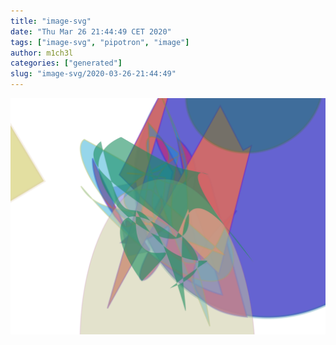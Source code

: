 ```yaml
---
title: "image-svg"
date: "Thu Mar 26 21:44:49 CET 2020"
tags: ["image-svg", "pipotron", "image"]
author: m1ch3l
categories: ["generated"]
slug: "image-svg/2020-03-26-21:44:49"
---
```


![](image.svg)
